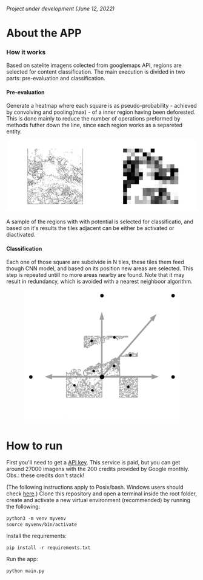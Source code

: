 ###### Project under development (June 12, 2022)

# About the APP
### How it works
Based on satelite imagens colected from googlemaps API, regions are selected for content classification. The main execution is divided in two parts: pre-evaluation and classification.

#### Pre-evaluation
Generate a heatmap where each square is as pseudo-probability - achieved by convolving and pooling(max) - of a inner region having been deforested. This is done mainly to reduce the number of operations preformed by methods futher down the line, since each region works as a separeted entity.

![Figure_1.png](https://github.com/PedroFrias/amazonian_rainforest_survey/blob/main/imgs/Figure_1.png)

A sample of the regions with with potential is selected for classificatio, and based on it's results the tiles adjacent can be either be activated or diactivated.

#### Classification
Each one of those square are subdivide in N tiles, these tiles them feed though CNN model, and based on its position new areas are selected. This step is repeated untill no more areas nearby are found. Note that it may result in redundancy, which is avoided with a nearest neighboor algorithm.

<p align="center">
  <img src="https://github.com/PedroFrias/amazonian_rainforest_survey/blob/main/imgs/Figure_2.png">
</p>

# How to run
 
First you'll need to get a [API key](https://console.cloud.google.com/apis). This service is paid, but you can get around 27000 imagens with the 200 credits provided by Google monthly. Obs.: these credits don't stack!

(The following instructions apply to Posix/bash. Windows users should check [here](https://docs.python.org/3/library/venv.html).)
Clone this repository and open a terminal inside the root folder, create and activate a new virtual environment (recommended) by running the following:
```
python3 -m venv myvenv
source myvenv/bin/activate
```
Install the requirements:
```
pip install -r requirements.txt
```
Run the app:
```
python main.py
```
